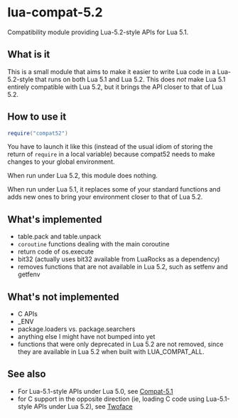 lua-compat-5.2
==============

Compatibility module providing Lua-5.2-style APIs for Lua 5.1.

What is it
----------

This is a small module that aims to make it easier to write Lua code
in a Lua-5.2-style that runs on both Lua 5.1 and Lua 5.2. This does *not*
make Lua 5.1 entirely compatible with Lua 5.2, but it brings the API
closer to that of Lua 5.2.

How to use it
-------------

```lua
require("compat52")
```

You have to launch it like this (instead of the usual idiom of storing
the return of `require` in a local variable) because compat52 needs to
make changes to your global environment.

When run under Lua 5.2, this module does nothing.

When run under Lua 5.1, it replaces some of your standard functions and
adds new ones to bring your environment closer to that of Lua 5.2.

What's implemented
------------------

* table.pack and table.unpack
* `coroutine` functions dealing with the main coroutine 
* return code of os.execute
* bit32 (actually uses bit32 available from LuaRocks as a dependency)
* removes functions that are not available in Lua 5.2, such as
  setfenv and getfenv

What's not implemented
----------------------

* C APIs
* _ENV
* package.loaders vs. package.searchers
* anything else I might have not bumped into yet
* functions that were only deprecated in Lua 5.2 are not removed,
  since they are available in Lua 5.2 when built with LUA_COMPAT_ALL.

See also
--------

* For Lua-5.1-style APIs under Lua 5.0, see [Compat-5.1](http://keplerproject.org/compat/)
* for C support in the opposite direction (ie, loading C code using
Lua-5.1-style APIs under Lua 5.2), see [Twoface](http://corsix.github.io/twoface/)

